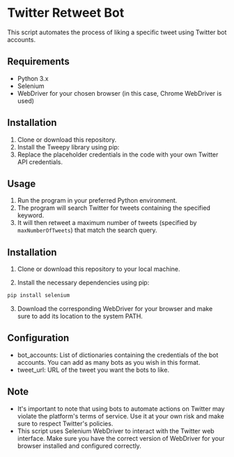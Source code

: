 # Twitter Retweet Bot

This script automates the process of liking a specific tweet using Twitter bot accounts.

## Requirements

- Python 3.x
- Selenium
- WebDriver for your chosen browser (in this case, Chrome WebDriver is used)

## Installation

1. Clone or download this repository.
2. Install the Tweepy library using pip:
3. Replace the placeholder credentials in the code with your own Twitter API credentials.

## Usage

1. Run the program in your preferred Python environment.
2. The program will search Twitter for tweets containing the specified keyword.
3. It will then retweet a maximum number of tweets (specified by `maxNumberOfTweets`) that match the search query.

## Installation

1. Clone or download this repository to your local machine.

2. Install the necessary dependencies using pip:

```bash
pip install selenium
```

3. Download the corresponding WebDriver for your browser and make sure to add its location to the system PATH.

## Configuration

- bot_accounts: List of dictionaries containing the credentials of the bot accounts. You can add as many bots as you wish in this format.
- tweet_url: URL of the tweet you want the bots to like.

## Note

- It's important to note that using bots to automate actions on Twitter may violate the platform's terms of service. Use it at your own risk and make sure to respect Twitter's policies.
- This script uses Selenium WebDriver to interact with the Twitter web interface. Make sure you have the correct version of WebDriver for your browser installed and configured correctly.